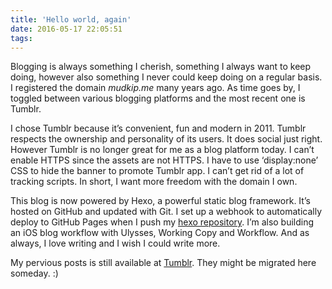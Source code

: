 ```yaml
---
title: 'Hello world, again'
date: 2016-05-17 22:05:51
tags:
---
```


Blogging is always something I cherish, something I always want to keep doing, however also something I never could keep doing on a regular basis. I registered the domain *mudkip.me* many years ago. As time goes by, I toggled between various blogging platforms and the most recent one is Tumblr.

I chose Tumblr because it’s convenient, fun and modern in 2011. Tumblr respects the ownership and personality of its users. It does social just right. However Tumblr is no longer great for me  as a blog platform today. I can’t enable HTTPS since the assets are not HTTPS. I have to use ‘display:none’ CSS to hide the banner to promote Tumblr app. I can’t get rid of a lot of tracking scripts. In short, I want more freedom with the domain I own.

This blog is now powered by Hexo, a powerful static blog framework. It’s hosted on GitHub and updated with Git. I set up a webhook to automatically deploy to GitHub Pages when I push my [hexo repository][1]. I’m also building an iOS blog workflow with Ulysses, Working Copy and Workflow. And as always, I love writing and I wish I could write more.

My pervious posts is still available at [Tumblr][2]. They might be migrated here someday. :)

[1]:	https://github.com/mudkipme/mudkipme.github.io
[2]:	http://mudkipme.tumblr.com/